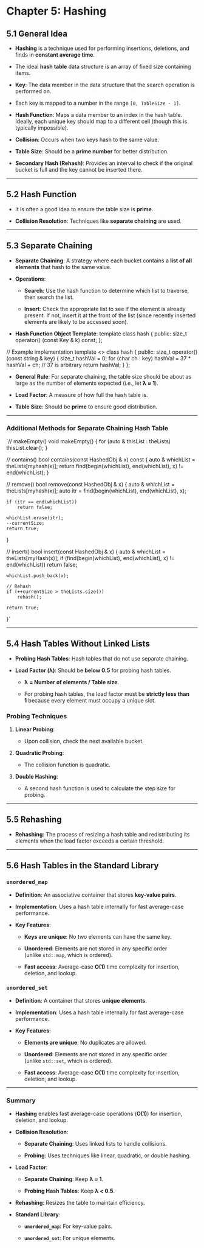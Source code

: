 Chapter 5: Hashing
==================

5.1 General Idea
----------------

-   **Hashing** is a technique used for performing insertions, deletions, and finds in **constant average time**.

-   The ideal **hash table** data structure is an array of fixed size containing items.

-   **Key**: The data member in the data structure that the search operation is performed on.

-   Each key is mapped to a number in the range `[0, TableSize - 1]`.

-   **Hash Function**: Maps a data member to an index in the hash table. Ideally, each unique key should map to a different cell (though this is typically impossible).

-   **Collision**: Occurs when two keys hash to the same value.

-   **Table Size**: Should be a **prime number** for better distribution.

-   **Secondary Hash (Rehash)**: Provides an interval to check if the original bucket is full and the key cannot be inserted there.

* * * * *

5.2 Hash Function
-----------------

-   It is often a good idea to ensure the table size is **prime**.

-   **Collision Resolution**: Techniques like **separate chaining** are used.

* * * * *

5.3 Separate Chaining
---------------------

-   **Separate Chaining**: A strategy where each bucket contains a **list of all elements** that hash to the same value.

-   **Operations**:

    -   **Search**: Use the hash function to determine which list to traverse, then search the list.

    -   **Insert**: Check the appropriate list to see if the element is already present. If not, insert it at the front of the list (since recently inserted elements are likely to be accessed soon).

-   **Hash Function Object Template**:
template<typename Key>
class hash {
public:
    size_t operator() (const Key & k) const;
};

// Example implementation
template <>
class hash<string> {
public:
    size_t operator()(const string & key) {
        size_t hashVal = 0;
        for (char ch : key)
            hashVal = 37 * hashVal + ch; // 37 is arbitrary
        return hashVal;
    }
};
-   **General Rule**: For separate chaining, the table size should be about as large as the number of elements expected (i.e., let **λ ≈ 1**).

-   **Load Factor**: A measure of how full the hash table is.

-   **Table Size**: Should be **prime** to ensure good distribution.

* * * * *

### Additional Methods for Separate Chaining Hash Table

`// makeEmpty()
void makeEmpty() {
    for (auto & thisList : theLists)
        thisList.clear();
}

// contains()
bool contains(const HashedObj & x) const {
    auto & whichList = theLists[myhash(x)];
    return find(begin(whichList), end(whichList), x) != end(whichList);
}

// remove()
bool remove(const HashedObj & x) {
    auto & whichList = theLists[myhash(x)];
    auto itr = find(begin(whichList), end(whichList), x);

    if (itr == end(whichList))
        return false;

    whichList.erase(itr);
    --currentSize;
    return true;
}

// insert()
bool insert(const HashedObj & x) {
    auto & whichList = theLists[myHash(x)];
    if (find(begin(whichList), end(whichList), x) != end(whichList))
        return false;

    whichList.push_back(x);

    // Rehash
    if (++currentSize > theLists.size())
        rehash();

    return true;
}`
* * * * *

5.4 Hash Tables Without Linked Lists
------------------------------------

-   **Probing Hash Tables**: Hash tables that do not use separate chaining.

-   **Load Factor (λ)**: Should be **below 0.5** for probing hash tables.

    -   **λ = Number of elements / Table size**.

    -   For probing hash tables, the load factor must be **strictly less than 1** because every element must occupy a unique slot.

### Probing Techniques

1.  **Linear Probing**:

    -   Upon collision, check the next available bucket.

2.  **Quadratic Probing**:

    -   The collision function is quadratic.

3.  **Double Hashing**:

    -   A second hash function is used to calculate the step size for probing.

* * * * *

5.5 Rehashing
-------------

-   **Rehashing**: The process of resizing a hash table and redistributing its elements when the load factor exceeds a certain threshold.

* * * * *

5.6 Hash Tables in the Standard Library
---------------------------------------

### `unordered_map`

-   **Definition**: An associative container that stores **key-value pairs**.

-   **Implementation**: Uses a hash table internally for fast average-case performance.

-   **Key Features**:

    -   **Keys are unique**: No two elements can have the same key.

    -   **Unordered**: Elements are not stored in any specific order (unlike `std::map`, which is ordered).

    -   **Fast access**: Average-case **O(1)** time complexity for insertion, deletion, and lookup.

### `unordered_set`

-   **Definition**: A container that stores **unique elements**.

-   **Implementation**: Uses a hash table internally for fast average-case performance.

-   **Key Features**:

    -   **Elements are unique**: No duplicates are allowed.

    -   **Unordered**: Elements are not stored in any specific order (unlike `std::set`, which is ordered).

    -   **Fast access**: Average-case **O(1)** time complexity for insertion, deletion, and lookup.

* * * * *

### Summary

-   **Hashing** enables fast average-case operations (**O(1)**) for insertion, deletion, and lookup.

-   **Collision Resolution**:

    -   **Separate Chaining**: Uses linked lists to handle collisions.

    -   **Probing**: Uses techniques like linear, quadratic, or double hashing.

-   **Load Factor**:

    -   **Separate Chaining**: Keep **λ ≈ 1**.

    -   **Probing Hash Tables**: Keep **λ < 0.5**.

-   **Rehashing**: Resizes the table to maintain efficiency.

-   **Standard Library**:

    -   **`unordered_map`**: For key-value pairs.

    -   **`unordered_set`**: For unique elements.
